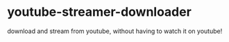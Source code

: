 # youtube-streamer-downloader
download and stream from youtube, without having to watch it on youtube!
